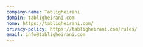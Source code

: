 ```yaml
---
company-name: Tabligheirani
domain: tabligheirani.com
home: https://tabligheirani.com/
privacy-policy: https://tabligheirani.com/rules/
email: info@tabligheirani.com
---
```




